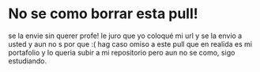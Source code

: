 # No se como borrar esta pull!
se la envie sin querer profe! le juro que yo coloqué mi url y se la envio a usted y aun no s por que :(
hag caso omiso a este pull que en realida es mi portafolio y lo queria subir a mi repositorio pero aun no se como, sigo estudiando.
